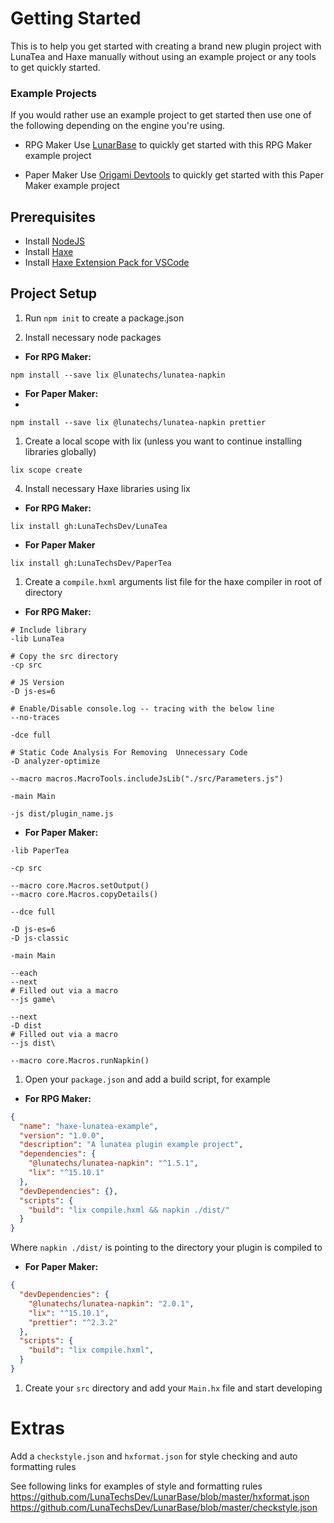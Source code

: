 # Getting Started

This is to help you get started with creating a brand new plugin project with LunaTea and Haxe manually without using an example project or any tools to get quickly started.

### Example Projects
If you would rather use an example project to get started then use one of the following depending on the engine you're using.

- RPG Maker
Use [LunarBase](https://github.com/LunaTechsDev/LunarBase) to quickly get started with this RPG Maker example project

- Paper Maker
Use [Origami Devtools](https://github.com/LunaTechsDev/origami-devtools) to quickly get started with this Paper Maker example project

## Prerequisites

- Install [NodeJS](ttps://nodejs.org/en/)
- Install [Haxe](https://haxe.org/)
- Install [Haxe Extension Pack for VSCode](https://marketplace.visualstudio.com/items?itemName=vshaxe.haxe-extension-pack)

## Project Setup

1. Run `npm init` to create a package.json

2. Install necessary node packages

- **For RPG Maker:**
```
npm install --save lix @lunatechs/lunatea-napkin
```

- **For Paper Maker:**
- 
```
npm install --save lix @lunatechs/lunatea-napkin prettier
```

1. Create a local scope with lix (unless you want to continue installing libraries globally)

```
lix scope create
```

4. Install necessary Haxe libraries using lix


- **For RPG Maker:**
```
lix install gh:LunaTechsDev/LunaTea
```

- **For Paper Maker**

```
lix install gh:LunaTechsDev/PaperTea
```

1. Create a `compile.hxml` arguments list file for the haxe compiler in root of directory

- **For RPG Maker:**
```
# Include library
-lib LunaTea

# Copy the src directory
-cp src

# JS Version 
-D js-es=6

# Enable/Disable console.log -- tracing with the below line
--no-traces

-dce full

# Static Code Analysis For Removing  Unnecessary Code
-D analyzer-optimize 

--macro macros.MacroTools.includeJsLib("./src/Parameters.js")

-main Main

-js dist/plugin_name.js
```

- **For Paper Maker:**

```
-lib PaperTea

-cp src

--macro core.Macros.setOutput()
--macro core.Macros.copyDetails()

--dce full

-D js-es=6
-D js-classic

-main Main

--each
--next
# Filled out via a macro
--js game\

--next
-D dist
# Filled out via a macro
--js dist\

--macro core.Macros.runNapkin()
```

1. Open your `package.json` and add a build script, for example

- **For RPG Maker:**
```json
{
  "name": "haxe-lunatea-example",
  "version": "1.0.0",
  "description": "A lunatea plugin example project",
  "dependencies": {
    "@lunatechs/lunatea-napkin": "^1.5.1",
    "lix": "^15.10.1"
  },
  "devDependencies": {},
  "scripts": {
    "build": "lix compile.hxml && napkin ./dist/"
  }
}
```
Where `napkin ./dist/` is pointing to the directory your plugin is compiled to

- **For Paper Maker:**
  
```json
{
  "devDependencies": {
    "@lunatechs/lunatea-napkin": "2.0.1",
    "lix": "^15.10.1",
    "prettier": "^2.3.2"
  },
  "scripts": {
    "build": "lix compile.hxml",
  }
}
```

1. Create your `src` directory and add your `Main.hx` file and start developing

# Extras

Add a `checkstyle.json` and `hxformat.json` for style checking and auto formatting rules

See following links for examples of style and formatting rules
https://github.com/LunaTechsDev/LunarBase/blob/master/hxformat.json
https://github.com/LunaTechsDev/LunarBase/blob/master/checkstyle.json

